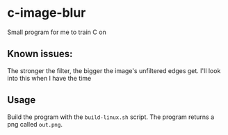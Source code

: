 # c-image-blur
Small program for me to train C on

## Known issues:
The stronger the filter, the bigger the image's unfiltered edges get. I'll look into this when I have the time

## Usage
Build the program with the ```build-linux.sh``` script. The program returns a png called ```out.png```.